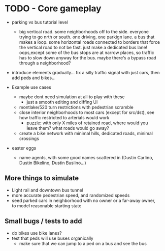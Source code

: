 # TODO - Core gameplay

- parking vs bus tutorial level
	- big vertical road. some neighborhoods off to the side. everyone trying to go nrth or south. one driving, one parkign lane. a bus that makes a loop. some horizontal roads connected to borders that force the vertical road to not be fast. just make a dedicated bus lane! oops,except some of the bus stops are at narrow places, so traffic has to slow down anyway for the bus. maybe there's a bypass road through a neighborhood?
- introduce elements gradually... fix a silly traffic signal with just cars, then add peds and bikes...

- Example use cases
	- maybe dont need simulation at all to play with these
		- just a smooth editing and diffing UI
	- montlake/520 turn restrictions with pedestrian scramble
	- close interior neighborhoods to most cars (except for src/dst), see how traffic restricted to arterials would work
		- puzzle: with only X miles of retained road, where would you leave them? what roads would go away?
	- create a bike network with minimal hills, dedicated roads, minimal crossings

- easter eggs
	- name agents, with some good names scattered in (Dustin Carlino, Dustin Bikelino, Dustin Buslino...)

## More things to simulate

- Light rail and downtown bus tunnel
- more accurate pedestrian speed, and randomized speeds
- seed parked cars in neighborhood with no owner or a far-away owner, to model reasonable starting state

## Small bugs / tests to add

- do bikes use bike lanes?
- test that peds will use buses organically
	- make sure that we can jump to a ped on a bus and see the bus
